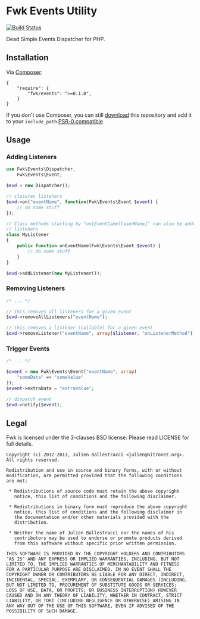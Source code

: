 # Fwk Events Utility

[![Build Status](https://secure.travis-ci.org/fwk/Events.png?branch=master)](http://travis-ci.org/fwk/Events)

Dead Simple Events Dispatcher for PHP.

## Installation

Via [Composer](http://getcomposer.org):

```
{
    "require": {
        "fwk/events": ">=0.1.0",
    }
}
```

If you don't use Composer, you can still [download](https://github.com/fwk/Events/zipball/master) this repository and add it
to your ```include_path``` [PSR-0 compatible](https://github.com/php-fig/fig-standards/blob/master/accepted/PSR-0.md)

## Usage

### Adding Listeners

``` php
use Fwk\Events\Dispatcher,
    Fwk\Events\Event;

$evd = new Dispatcher();

// closures listeners
$evd->on("eventName", function(Fwk\Events\Event $event) {
    // do some stuff
});

// Class methods starting by "on[EventCamelCasedName]" can also be added as 
// listeners
class MyListener 
{
    public function onEventName(Fwk\Events\Event $event) {
        // do some stuff
    }
}

$evd->addListener(new MyListener());
```

### Removing Listeners

``` php
/* ... */

// this removes all listeners for a given event
$evd->removeAllListeners("eventName");

// this removes a listener (callable) for a given event
$evd->removeListener("eventName", array($listener, "onListenerMethod"));
```

### Trigger Events

``` php
/* ... */

$event = new Fwk\Events\Event("eventName", array(
    "someData" => "someValue"
));
$event->extraData = "extraValue";

// dispatch event
$evd->notify($event);
```

## Legal 

Fwk is licensed under the 3-clauses BSD license. Please read LICENSE for full details.

```
Copyright (c) 2012-2013, Julien Ballestracci <julien@nitronet.org>.
All rights reserved.

Redistribution and use in source and binary forms, with or without
modification, are permitted provided that the following conditions
are met:

 * Redistributions of source code must retain the above copyright
   notice, this list of conditions and the following disclaimer.

 * Redistributions in binary form must reproduce the above copyright
   notice, this list of conditions and the following disclaimer in
   the documentation and/or other materials provided with the
   distribution.

 * Neither the name of Julien Ballestracci nor the names of his
   contributors may be used to endorse or promote products derived
   from this software without specific prior written permission.

THIS SOFTWARE IS PROVIDED BY THE COPYRIGHT HOLDERS AND CONTRIBUTORS
"AS IS" AND ANY EXPRESS OR IMPLIED WARRANTIES, INCLUDING, BUT NOT
LIMITED TO, THE IMPLIED WARRANTIES OF MERCHANTABILITY AND FITNESS
FOR A PARTICULAR PURPOSE ARE DISCLAIMED. IN NO EVENT SHALL THE
COPYRIGHT OWNER OR CONTRIBUTORS BE LIABLE FOR ANY DIRECT, INDIRECT,
INCIDENTAL, SPECIAL, EXEMPLARY, OR CONSEQUENTIAL DAMAGES (INCLUDING,
BUT NOT LIMITED TO, PROCUREMENT OF SUBSTITUTE GOODS OR SERVICES;
LOSS OF USE, DATA, OR PROFITS; OR BUSINESS INTERRUPTION) HOWEVER
CAUSED AND ON ANY THEORY OF LIABILITY, WHETHER IN CONTRACT, STRICT
LIABILITY, OR TORT (INCLUDING NEGLIGENCE OR OTHERWISE) ARISING IN
ANY WAY OUT OF THE USE OF THIS SOFTWARE, EVEN IF ADVISED OF THE
POSSIBILITY OF SUCH DAMAGE.
```